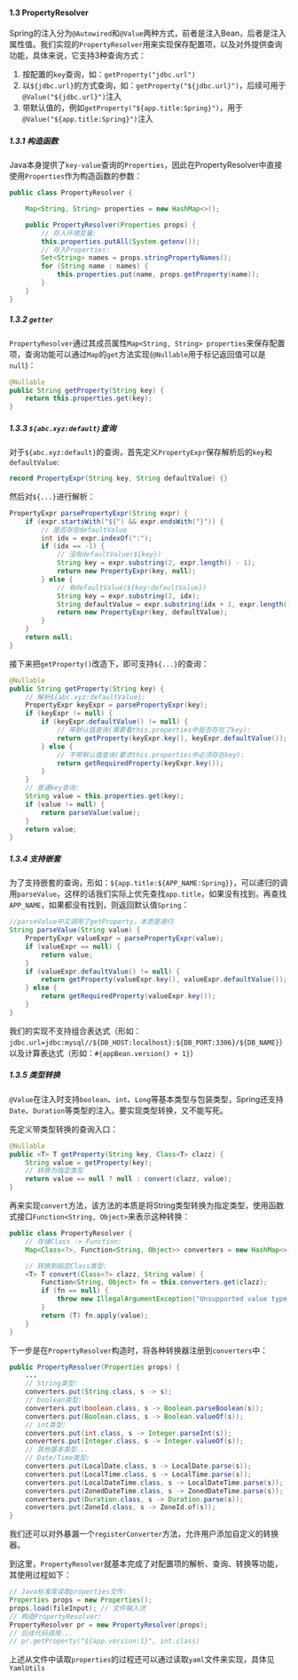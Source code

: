 #### 1.3 PropertyResolver

Spring的注入分为`@Autowired`和`@Value`两种方式，前者是注入Bean，后者是注入属性值。我们实现的`PropertyResolver`用来实现保存配置项，以及对外提供查询功能，具体来说，它支持3种查询方式：
1. 按配置的`key`查询，如：`getProperty("jdbc.url")`
2. 以`${jdbc.url}`的方式查询，如：`getProperty("${jdbc.url}")`，后续可用于`@Value("${jdbc.url}")`注入
3. 带默认值的，例如`getProperty("${app.title:Spring}")`，用于`@Value("${app.title:Spring}")`注入

##### 1.3.1 构造函数

Java本身提供了`key-value`查询的`Properties`，因此在PropertyResolver中直接使用`Properties`作为构造函数的参数：

```java
public class PropertyResolver {

    Map<String, String> properties = new HashMap<>();

    public PropertyResolver(Properties props) {
        // 存入环境变量:
        this.properties.putAll(System.getenv());
        // 存入Properties:
        Set<String> names = props.stringPropertyNames();
        for (String name : names) {
            this.properties.put(name, props.getProperty(name));
        }
    }
}
```

##### 1.3.2 `getter`

`PropertyResolver`通过其成员属性`Map<String, String> properties`来保存配置项，查询功能可以通过`Map`的`get`方法实现(`@Nullable`用于标记返回值可以是`null`)：

```java
@Nullable
public String getProperty(String key) {
    return this.properties.get(key);
}
```

##### 1.3.3 `${abc.xyz:default}`查询

对于`${abc.xyz:default}`的查询，首先定义`PropertyExpr`保存解析后的`key`和`defaultValue`:

```java
record PropertyExpr(String key, String defaultValue) {}
```

然后对`${...}`进行解析：

```java
PropertyExpr parsePropertyExpr(String expr) {
    if (expr.startsWith("${") && expr.endsWith("}")) {
        // 是否存在defaultValue
        int idx = expr.indexOf(":");
        if (idx == -1) {
            // 没有defaultValue(${key})
            String key = expr.substring(2, expr.length() - 1);
            return new PropertyExpr(key, null);
        } else {
            // 有defaultValue(${key:defaultValue})
            String key = expr.substring(2, idx);
            String defaultValue = expr.substring(idx + 1, expr.length() - 1);
            return new PropertyExpr(key, defaultValue);
        }
    }
    return null;
}
```

接下来把`getProperty()`改造下，即可支持`${...}`的查询：

```java
@Nullable
public String getProperty(String key) {
    // 解析${abc.xyz:defaultValue}:
    PropertyExpr keyExpr = parsePropertyExpr(key);
    if (keyExpr != null) {
        if (keyExpr.defaultValue() != null) {
            // 带默认值查询(需要看this.properties中是否存在了key):
            return getProperty(keyExpr.key(), keyExpr.defaultValue());
        } else {
            // 不带默认值查询(要求this.properties中必须存在key):
            return getRequiredProperty(keyExpr.key());
        }
    }
    // 普通key查询:
    String value = this.properties.get(key);
    if (value != null) {
        return parseValue(value);
    }
    return value;
}
```

##### 1.3.4 支持嵌套

为了支持嵌套的查询，形如：`${app.title:${APP_NAME:Spring}}`，可以递归的调用`parseValue`，这样的话我们实际上优先查找`app.title`，如果没有找到，再查找`APP_NAME`，如果都没有找到，则返回默认值`Spring`：

```java
//parseValue中又调用了getProperty，本质是递归
String parseValue(String value) {
    PropertyExpr valueExpr = parsePropertyExpr(value);
    if (valueExpr == null) {
        return value;
    }
    if (valueExpr.defaultValue() != null) {
        return getProperty(valueExpr.key(), valueExpr.defaultValue());
    } else {
        return getRequiredProperty(valueExpr.key());
    }
}
```

我们的实现不支持组合表达式（形如：`jdbc.url=jdbc:mysql//${DB_HOST:localhost}:${DB_PORT:3306}/${DB_NAME}`）以及计算表达式（形如：`#{appBean.version() + 1}`）

##### 1.3.5 类型转换

`@Value`在注入时支持`boolean`、`int`、`Long`等基本类型与包装类型，Spring还支持`Date`、`Duration`等类型的注入。要实现类型转换，又不能写死。

先定义带类型转换的查询入口：

```java
@Nullable
public <T> T getProperty(String key, Class<T> clazz) {
    String value = getProperty(key);
    // 转换为指定类型
    return value == null ? null : convert(clazz, value);
}
```

再来实现`convert`方法，该方法的本质是将String类型转换为指定类型，使用函数式接口`Function<String, Object>`来表示这种转换：

```java
public class PropertyResolver {
    // 存储Class -> Function:
    Map<Class<?>, Function<String, Object>> converters = new HashMap<>();

    // 转换到指定Class类型:
    <T> T convert(Class<?> clazz, String value) {
        Function<String, Object> fn = this.converters.get(clazz);
        if (fn == null) {
            throw new IllegalArgumentException("Unsupported value type: " + clazz.getName());
        }
        return (T) fn.apply(value);
    }
}
```

下一步是在`PropertyResolver`构造时，将各种转换器注册到`converters`中：

```java
public PropertyResolver(Properties props) {
    ...
    // String类型:
    converters.put(String.class, s -> s);
    // boolean类型:
    converters.put(boolean.class, s -> Boolean.parseBoolean(s));
    converters.put(Boolean.class, s -> Boolean.valueOf(s));
    // int类型:
    converters.put(int.class, s -> Integer.parseInt(s));
    converters.put(Integer.class, s -> Integer.valueOf(s));
    // 其他基本类型...
    // Date/Time类型:
    converters.put(LocalDate.class, s -> LocalDate.parse(s));
    converters.put(LocalTime.class, s -> LocalTime.parse(s));
    converters.put(LocalDateTime.class, s -> LocalDateTime.parse(s));
    converters.put(ZonedDateTime.class, s -> ZonedDateTime.parse(s));
    converters.put(Duration.class, s -> Duration.parse(s));
    converters.put(ZoneId.class, s -> ZoneId.of(s));
}
```

我们还可以对外暴漏一个`registerConverter`方法，允许用户添加自定义的转换器。

到这里，`PropertyResolver`就基本完成了对配置项的解析、查询、转换等功能，其使用过程如下：

```java
// Java标准库读取properties文件:
Properties props = new Properties();
props.load(fileInput); // 文件输入流
// 构造PropertyResolver:
PropertyResolver pr = new PropertyResolver(props);
// 后续代码调用...
// pr.getProperty("${app.version:1}", int.class)
```

上述从文件中读取`properties`的过程还可以通过读取`yaml`文件来实现，具体见`YamlUtils`